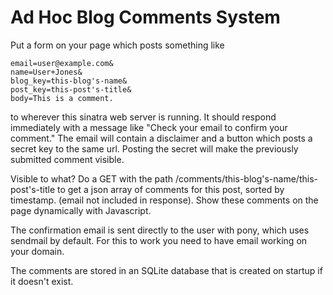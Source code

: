 # Ad Hoc Blog Comments System

Put a form on your page which posts something like

```
email=user@example.com&
name=User+Jones&
blog_key=this-blog's-name&
post_key=this-post's-title&
body=This is a comment.
```

to wherever this sinatra web server is running. It should respond immediately
with a message like "Check your email to confirm your comment." The email
will contain a disclaimer and a button which posts a secret key to the same
url. Posting the secret will make the previously submitted comment visible.

Visible to what? Do a GET with the path
/comments/this-blog's-name/this-post's-title to get a json array of comments
for this post, sorted by timestamp. (email not included in response). Show
these comments on the page dynamically with Javascript.

The confirmation email is sent directly to the user with pony, which uses
sendmail by default. For this to work you need to have email working on
your domain.

The comments are stored in an SQLite database that is created on startup
if it doesn't exist.
